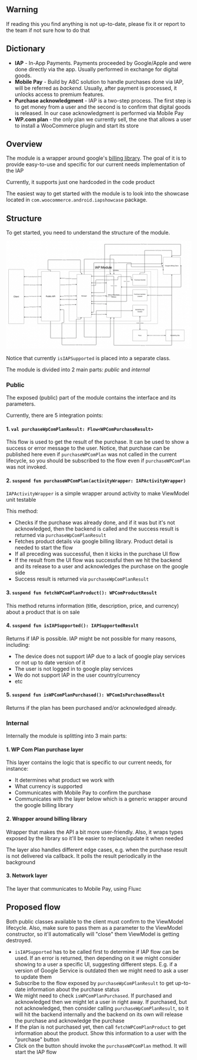 ## Warning
If reading this you find anything is not up-to-date, please fix it or report to the team if not sure how to do that

## Dictionary
* **IAP** - In-App Payments. Payments proceeded by Google/Apple and were done directly via the app. Usually performed in exchange for digital goods.
* **Mobile Pay** - Build by A8C solution to handle purchases done via IAP, will be referred as *backend*. Usually, after payment is processed, it unlocks access to premium features.
* **Purchase acknowledgment** - IAP is a two-step process. The first step is to get money from a user and the second is to confirm that digital goods is released. In our case acknowledgment is performed via Mobile Pay
* **WP.com plan** - the only plan we currently sell, the one that allows a user to install a WooCommerce plugin and start its store

## Overview
The module is a wrapper around google's [billing library](https://developer.android.com/google/play/billing/integrate).
The goal of it is to provide easy-to-use and specific for our current needs implementation of the IAP

Currently, it supports just one hardcoded in the code product

The easiest way to get started with the module is to look into the showcase located in `com.woocommerce.android.iapshowcase` package.

## Structure
To get started, you need to understand the structure of the module.

![test](/docs/images/iap-module-diagram.webp)

Notice that currently `isIAPSupported` is placed into a separate class.

The module is divided into 2 main parts: *public* and *internal*

### Public
The exposed (public) part of the module contains the interface and its parameters.

Currently, there are 5 integration points:

#### 1. `val purchaseWpComPlanResult: Flow<WPComPurchaseResult>`

This flow is used to get the result of the purchase. It can be used to show a success or error message to the user.
Notice, that purchase can be published here even if `purchaseWPComPlan` was not called in the current lifecycle, so you should be subscribed to the flow even if `purchaseWPComPlan` was not invoked.

#### 2. `suspend fun purchaseWPComPlan(activityWrapper: IAPActivityWrapper)`

`IAPActivityWrapper` is a simple wrapper around activity to make ViewModel unit testable

This method:
* Checks if the purchase was already done, and if it was but it's not acknowledged, then the backend is called and the success result is returned via `purchaseWpComPlanResult`
* Fetches product details via google billing library. Product detail is needed to start the flow
* If all preceding was successful, then it kicks in the purchase UI flow
* If the result from the UI flow was successful then we hit the backend and its release to a user and acknowledges the purchase on the google side
* Success result is returned via `purchaseWpComPlanResult`

#### 3. `suspend fun fetchWPComPlanProduct(): WPComProductResult`

This method returns information (title, description, price, and currency) about a product that is on sale

#### 4. `suspend fun isIAPSupported(): IAPSupportedResult`

Returns if IAP is possible. IAP might be not possible for many reasons, including:
* The device does not support IAP due to a lack of google play services or not up to date version of it
* The user is not logged in to google play services
* We do not support IAP in the user country/currency
* etc


#### 5. `suspend fun isWPComPlanPurchased(): WPComIsPurchasedResult`

Returns if the plan has been purchased and/or acknowledged already.

### Internal

Internally the module is splitting into 3 main parts:
#### 1. WP Com Plan purchase layer

This layer contains the logic that is specific to our current needs, for instance:
* It determines what product we work with
* What currency is supported
* Communicates with Mobile Pay to confirm the purchase
* Communicates with the layer below which is a generic wrapper around the google billing library

#### 2. Wrapper around billing library
Wrapper that makes the API a bit more user-friendly. Also, it wraps types exposed by the library so it'll be easier to replace/update it when needed

The layer also handles different edge cases, e.g. when the purchase result is not delivered via callback. It polls the result periodically in the background

#### 3. Network layer
The layer that communicates to Mobile Pay, using Fluxc

## Proposed flow

Both public classes available to the client must confirm to the ViewModel lifecycle. Also, make sure to pass them as a parameter to the ViewModel constructor, so it'll automatically will "close" them ViewModel is getting destroyed.

* `isIAPSupported` has to be called first to determine if IAP flow can be used. If an error is returned, then depending on it we might consider showing to a user a specific UI, suggesting different steps. E.g. if a version of Google Service is outdated then we might need to ask a user to update them
* Subscribe to the flow exposed by `purchaseWpComPlanResult` to get up-to-date information about the purchase status
* We might need to check `isWPComPlanPurchased`. If purchased and acknowledged then we might let a user in right away. If purchased, but not acknowledged, then consider calling `purchaseWpComPlanResult`, so it will hit the backend internally and the backend on its own will release the purchase and acknowledge the purchase
* If the plan is not purchased yet, then call `fetchWPComPlanProduct` to get information about the product. Show this information to a user with the "purchase" button
* Click on the button should invoke the `purchaseWPComPlan` method. It will start the IAP flow
